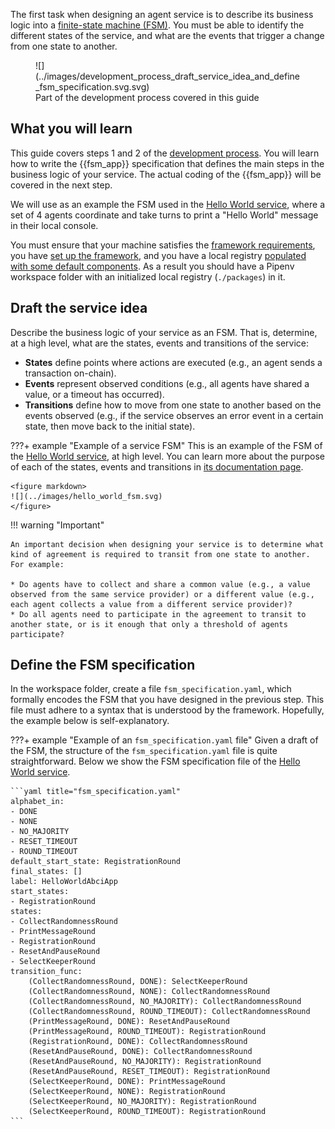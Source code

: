 The first task when designing an agent service is to describe its business logic into a [finite-state machine (FSM)](../key_concepts/fsm.md). You must be able to identify the different states of the service, and what are the events that trigger a change from one state to another.

<figure markdown>
![](../images/development_process_draft_service_idea_and_define_fsm_specification.svg.svg)
<figcaption>Part of the development process covered in this guide</figcaption>
</figure>

## What you will learn

This guide covers steps 1 and 2 of the [development process](./overview_of_the_development_process.md). You will learn how to write the {{fsm_app}} specification that defines the main steps in the business logic of your service. The actual coding of the {{fsm_app}} will be covered in the next step.

We will use as an example the FSM used in the [Hello World service](https://docs.autonolas.network/demos/hello-world/), where a set of 4 agents coordinate and take turns to print a "Hello World" message in their local console.

You must ensure that your machine satisfies the [framework requirements](./set_up.md#requirements), you have [set up the framework](./set_up.md#set-up-the-framework), and you have a local registry [populated with some default components](./overview_of_the_development_process.md#populate-the-local-registry-for-the-guides). As a result you should have a Pipenv workspace folder with an initialized local registry (`./packages`) in it.

## Draft the service idea

Describe the business logic of your service as an FSM. That is, determine, at a high level, what are the states, events and transitions of the service:

* **States** define points where actions are executed (e.g., an agent sends a transaction on-chain).
* **Events** represent observed conditions (e.g., all agents have shared a value, or a timeout has occurred).
* **Transitions** define how to move from one state to another based on the events observed (e.g., if the service observes an error event in a certain state, then move back to the initial state).

???+ example "Example of a service FSM"
    This is an example of the FSM of the [Hello World service](https://docs.autonolas.network/demos/hello-world/), at high level. You can learn more about the purpose of each of the states, events and transitions in [its documentation page](https://docs.autonolas.network/demos/hello-world/).

    <figure markdown>
    ![](../images/hello_world_fsm.svg)
    </figure>

!!! warning "Important"

    An important decision when designing your service is to determine what kind of agreement is required to transit from one state to another. For example:

    * Do agents have to collect and share a common value (e.g., a value observed from the same service provider) or a different value (e.g., each agent collects a value from a different service provider)?
    * Do all agents need to participate in the agreement to transit to another state, or is it enough that only a threshold of agents participate?

## Define the FSM specification

In the workspace folder, create a file `fsm_specification.yaml`, which formally encodes the FSM that you have designed in the previous step. This file must adhere to a syntax that is understood by the framework. Hopefully, the example below is self-explanatory.

???+ example "Example of an `fsm_specification.yaml` file"
    Given a draft of the FSM, the structure of the `fsm_specification.yaml` file is quite straightforward. Below we show the FSM specification file of the [Hello World service](https://docs.autonolas.network/demos/hello-world/).

    ```yaml title="fsm_specification.yaml"
    alphabet_in:
    - DONE
    - NONE
    - NO_MAJORITY
    - RESET_TIMEOUT
    - ROUND_TIMEOUT
    default_start_state: RegistrationRound
    final_states: []
    label: HelloWorldAbciApp
    start_states:
    - RegistrationRound
    states:
    - CollectRandomnessRound
    - PrintMessageRound
    - RegistrationRound
    - ResetAndPauseRound
    - SelectKeeperRound
    transition_func:
        (CollectRandomnessRound, DONE): SelectKeeperRound
        (CollectRandomnessRound, NONE): CollectRandomnessRound
        (CollectRandomnessRound, NO_MAJORITY): CollectRandomnessRound
        (CollectRandomnessRound, ROUND_TIMEOUT): CollectRandomnessRound
        (PrintMessageRound, DONE): ResetAndPauseRound
        (PrintMessageRound, ROUND_TIMEOUT): RegistrationRound
        (RegistrationRound, DONE): CollectRandomnessRound
        (ResetAndPauseRound, DONE): CollectRandomnessRound
        (ResetAndPauseRound, NO_MAJORITY): RegistrationRound
        (ResetAndPauseRound, RESET_TIMEOUT): RegistrationRound
        (SelectKeeperRound, DONE): PrintMessageRound
        (SelectKeeperRound, NONE): RegistrationRound
        (SelectKeeperRound, NO_MAJORITY): RegistrationRound
        (SelectKeeperRound, ROUND_TIMEOUT): RegistrationRound
    ```
